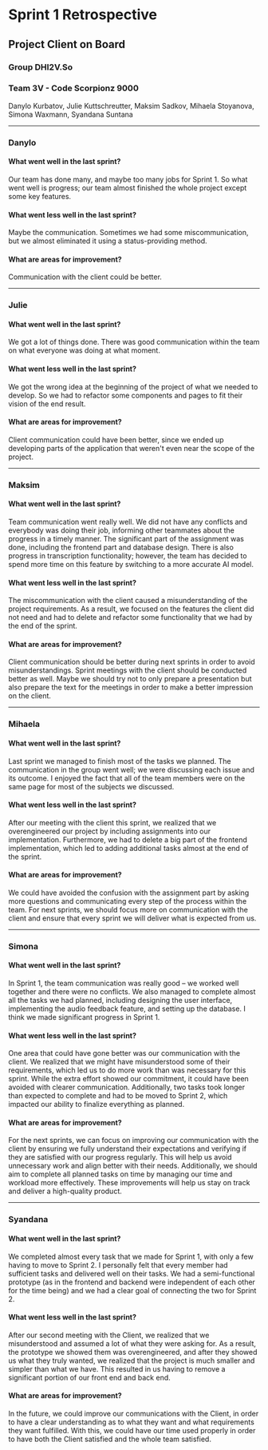 # Sprint 1 Retrospective
## Project Client on Board
### Group DHI2V.So
### Team 3V - Code Scorpionz 9000
Danylo Kurbatov, Julie Kuttschreutter, Maksim Sadkov, Mihaela Stoyanova, Simona Waxmann, Syandana Suntana

---

### Danylo

#### What went well in the last sprint?
Our team has done many, and maybe too many jobs for Sprint 1. So what went well is progress; our team almost finished the whole project except some key features.

#### What went less well in the last sprint?
Maybe the communication. Sometimes we had some miscommunication, but we almost eliminated it using a status-providing method.

#### What are areas for improvement?
Communication with the client could be better.

---

### Julie

#### What went well in the last sprint?
We got a lot of things done. There was good communication within the team on what everyone was doing at what moment.

#### What went less well in the last sprint?
We got the wrong idea at the beginning of the project of what we needed to develop. So we had to refactor some components and pages to fit their vision of the end result.

#### What are areas for improvement?
Client communication could have been better, since we ended up developing parts of the application that weren't even near the scope of the project.

---

### Maksim

#### What went well in the last sprint?
Team communication went really well. We did not have any conflicts and everybody was doing their job, informing other teammates about the progress in a timely manner. The significant part of the assignment was done, including the frontend part and database design. There is also progress in transcription functionality; however, the team has decided to spend more time on this feature by switching to a more accurate AI model.

#### What went less well in the last sprint?
The miscommunication with the client caused a misunderstanding of the project requirements. As a result, we focused on the features the client did not need and had to delete and refactor some functionality that we had by the end of the sprint.

#### What are areas for improvement?
Client communication should be better during next sprints in order to avoid misunderstandings. Sprint meetings with the client should be conducted better as well. Maybe we should try not to only prepare a presentation but also prepare the text for the meetings in order to make a better impression on the client.

---

### Mihaela

#### What went well in the last sprint?
Last sprint we managed to finish most of the tasks we planned. The communication in the group went well; we were discussing each issue and its outcome. I enjoyed the fact that all of the team members were on the same page for most of the subjects we discussed.

#### What went less well in the last sprint?
After our meeting with the client this sprint, we realized that we overengineered our project by including assignments into our implementation. Furthermore, we had to delete a big part of the frontend implementation, which led to adding additional tasks almost at the end of the sprint.

#### What are areas for improvement?
We could have avoided the confusion with the assignment part by asking more questions and communicating every step of the process within the team. For next sprints, we should focus more on communication with the client and ensure that every sprint we will deliver what is expected from us.

---

### Simona

#### What went well in the last sprint?
In Sprint 1, the team communication was really good – we worked well together and there were no conflicts. We also managed to complete almost all the tasks we had planned, including designing the user interface, implementing the audio feedback feature, and setting up the database. I think we made significant progress in Sprint 1.

#### What went less well in the last sprint?
One area that could have gone better was our communication with the client. We realized that we might have misunderstood some of their requirements, which led us to do more work than was necessary for this sprint. While the extra effort showed our commitment, it could have been avoided with clearer communication. Additionally, two tasks took longer than expected to complete and had to be moved to Sprint 2, which impacted our ability to finalize everything as planned.

#### What are areas for improvement?
For the next sprints, we can focus on improving our communication with the client by ensuring we fully understand their expectations and verifying if they are satisfied with our progress regularly. This will help us avoid unnecessary work and align better with their needs. Additionally, we should aim to complete all planned tasks on time by managing our time and workload more effectively. These improvements will help us stay on track and deliver a high-quality product.

---

### Syandana

#### What went well in the last sprint?
We completed almost every task that we made for Sprint 1, with only a few having to move to Sprint 2. I personally felt that every member had sufficient tasks and delivered well on their tasks. We had a semi-functional prototype (as in the frontend and backend were independent of each other for the time being) and we had a clear goal of connecting the two for Sprint 2.

#### What went less well in the last sprint?
After our second meeting with the Client, we realized that we misunderstood and assumed a lot of what they were asking for. As a result, the prototype we showed them was overengineered, and after they showed us what they truly wanted, we realized that the project is much smaller and simpler than what we have. This resulted in us having to remove a significant portion of our front end and back end.

#### What are areas for improvement?
In the future, we could improve our communications with the Client, in order to have a clear understanding as to what they want and what requirements they want fulfilled. With this, we could have our time used properly in order to have both the Client satisfied and the whole team satisfied.
